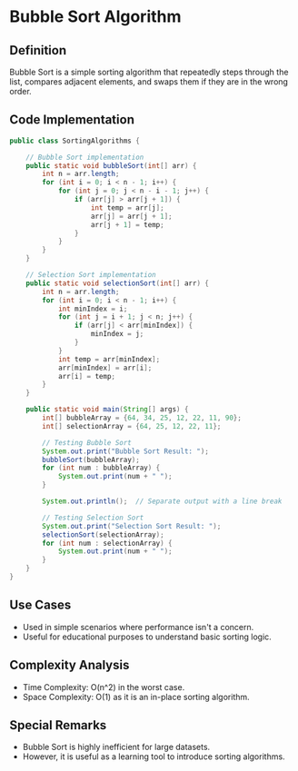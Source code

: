# Bubble Sort Algorithm

## Definition
Bubble Sort is a simple sorting algorithm that repeatedly steps through the list, compares adjacent elements, and swaps them if they are in the wrong order.

## Code Implementation
```java
public class SortingAlgorithms {

    // Bubble Sort implementation
    public static void bubbleSort(int[] arr) {
        int n = arr.length;
        for (int i = 0; i < n - 1; i++) {
            for (int j = 0; j < n - i - 1; j++) {
                if (arr[j] > arr[j + 1]) {
                    int temp = arr[j];
                    arr[j] = arr[j + 1];
                    arr[j + 1] = temp;
                }
            }
        }
    }

    // Selection Sort implementation
    public static void selectionSort(int[] arr) {
        int n = arr.length;
        for (int i = 0; i < n - 1; i++) {
            int minIndex = i;
            for (int j = i + 1; j < n; j++) {
                if (arr[j] < arr[minIndex]) {
                    minIndex = j;
                }
            }
            int temp = arr[minIndex];
            arr[minIndex] = arr[i];
            arr[i] = temp;
        }
    }

    public static void main(String[] args) {
        int[] bubbleArray = {64, 34, 25, 12, 22, 11, 90};
        int[] selectionArray = {64, 25, 12, 22, 11};

        // Testing Bubble Sort
        System.out.print("Bubble Sort Result: ");
        bubbleSort(bubbleArray);
        for (int num : bubbleArray) {
            System.out.print(num + " ");
        }

        System.out.println();  // Separate output with a line break

        // Testing Selection Sort
        System.out.print("Selection Sort Result: ");
        selectionSort(selectionArray);
        for (int num : selectionArray) {
            System.out.print(num + " ");
        }
    }
}

```



## Use Cases
* Used in simple scenarios where performance isn't a concern.
* Useful for educational purposes to understand basic sorting logic.

## Complexity Analysis
* Time Complexity: O(n^2) in the worst case.
* Space Complexity: O(1) as it is an in-place sorting algorithm.

## Special Remarks
* Bubble Sort is highly inefficient for large datasets.
* However, it is useful as a learning tool to introduce sorting algorithms.
